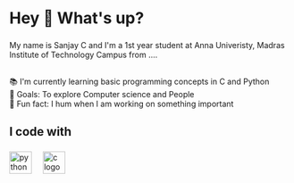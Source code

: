 <h1 align="left">Hey 👋 What's up?</h1>

###

<p align="left">My name is  Sanjay C and I'm a 1st year student at Anna Univeristy, Madras Institute of Technology Campus from ....</p>

###

<h2 align="left"></h2>

###

<p align="left">📚 I'm currently learning basic programming concepts in C and Python<br>🎯 Goals: To explore Computer science and People<br>🎲 Fun fact: I hum when I am working on something important</p>

###

<h2 align="left">I code with</h2>

###

<div align="left">
  <img src="https://cdn.jsdelivr.net/gh/devicons/devicon/icons/python/python-original.svg" height="40" alt="python logo"  />
  <img width="12" />
  <img src="https://cdn.jsdelivr.net/gh/devicons/devicon/icons/c/c-original.svg" height="40" alt="c logo"  />
</div>

###
